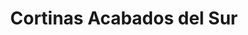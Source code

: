 ---
title: "Cortinas Acabados del Sur"
url: /ciudadela-ibarra/cortinas-acabados-del-sur/
shop: Gardinen
---